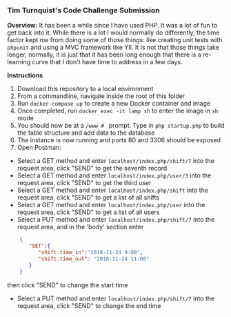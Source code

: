 ### Tim Turnquist's Code Challenge Submission

**Overview:**
It has been a while since I have used PHP. It was a lot of 
fun to get back into it. While there is a lot I would normally
do differently, the time factor kept me from doing some of those
things: like creating unit tests with `phpunit` and using a 
MVC framework like YII. It is not that those things take 
longer, normally, it is just that it has been long enough that
there is a re-learning curve that I don't have time to address 
in a few days.

**Instructions**
1. Download this repository to a local environment
2. From a commandline, navigate inside the root of this folder
3. Run `docker-compose up` to create a new Docker container and image
4. Once completed, run `docker exec -it lamp sh` to enter the image in `sh` mode
5. You should now be at a `/www # ` prompt. Type in `php startup.php` to build the table structure and add data to the database
6. The instance is now running and ports 80 and 3306 should be exposed
7. Open Postman:
  * Select a GET method and enter `localhost/index.php/shift/7` into the request area, click "SEND" to get the seventh record
  * Select a GET method and enter `localhost/index.php/user/3` into the request area, click "SEND" to get the third user
  * Select a GET method and enter `localhost/index.php/shift` into the request area, click "SEND" to get a list of all shifts
  * Select a GET method and enter `localhost/index.php/user` into the request area, click "SEND" to get a list of all users
  * Select a PUT method and enter `localhost/index.php/shift/7` into the request area, and in the 'body' section enter 
  ```json
      {
         "SET":{
            "shift.time_in":"2018-11-24 9:00",
            "shift.time_out": "2018-11-24 11:00"
         }
      }
```

   then click "SEND" to change the start time

  * Select a PUT method and enter `localhost/index.php/shift/7` into the request area, click "SEND" to change the end time